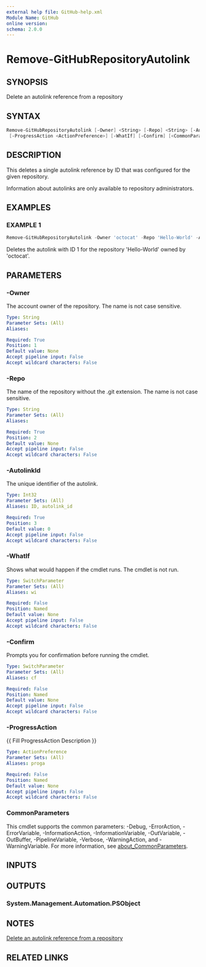 ```yaml
---
external help file: GitHub-help.xml
Module Name: GitHub
online version:
schema: 2.0.0
---
```


# Remove-GitHubRepositoryAutolink

## SYNOPSIS
Delete an autolink reference from a repository

## SYNTAX

```powershell
Remove-GitHubRepositoryAutolink [-Owner] <String> [-Repo] <String> [-AutolinkId] <Int32>
 [-ProgressAction <ActionPreference>] [-WhatIf] [-Confirm] [<CommonParameters>]
```

## DESCRIPTION
This deletes a single autolink reference by ID that was configured for the given repository.

Information about autolinks are only available to repository administrators.

## EXAMPLES

### EXAMPLE 1
```powershell
Remove-GitHubRepositoryAutolink -Owner 'octocat' -Repo 'Hello-World' -AutolinkId 1
```

Deletes the autolink with ID 1 for the repository 'Hello-World' owned by 'octocat'.

## PARAMETERS

### -Owner
The account owner of the repository.
The name is not case sensitive.

```yaml
Type: String
Parameter Sets: (All)
Aliases:

Required: True
Position: 1
Default value: None
Accept pipeline input: False
Accept wildcard characters: False
```

### -Repo
The name of the repository without the .git extension.
The name is not case sensitive.

```yaml
Type: String
Parameter Sets: (All)
Aliases:

Required: True
Position: 2
Default value: None
Accept pipeline input: False
Accept wildcard characters: False
```

### -AutolinkId
The unique identifier of the autolink.

```yaml
Type: Int32
Parameter Sets: (All)
Aliases: ID, autolink_id

Required: True
Position: 3
Default value: 0
Accept pipeline input: False
Accept wildcard characters: False
```

### -WhatIf
Shows what would happen if the cmdlet runs.
The cmdlet is not run.

```yaml
Type: SwitchParameter
Parameter Sets: (All)
Aliases: wi

Required: False
Position: Named
Default value: None
Accept pipeline input: False
Accept wildcard characters: False
```

### -Confirm
Prompts you for confirmation before running the cmdlet.

```yaml
Type: SwitchParameter
Parameter Sets: (All)
Aliases: cf

Required: False
Position: Named
Default value: None
Accept pipeline input: False
Accept wildcard characters: False
```

### -ProgressAction
{{ Fill ProgressAction Description }}

```yaml
Type: ActionPreference
Parameter Sets: (All)
Aliases: proga

Required: False
Position: Named
Default value: None
Accept pipeline input: False
Accept wildcard characters: False
```

### CommonParameters
This cmdlet supports the common parameters: -Debug, -ErrorAction, -ErrorVariable, -InformationAction, -InformationVariable, -OutVariable, -OutBuffer, -PipelineVariable, -Verbose, -WarningAction, and -WarningVariable. For more information, see [about_CommonParameters](http://go.microsoft.com/fwlink/?LinkID=113216).

## INPUTS

## OUTPUTS

### System.Management.Automation.PSObject
## NOTES
[Delete an autolink reference from a repository](https://docs.github.com/rest/repos/autolinks#delete-an-autolink-reference-from-a-repository)

## RELATED LINKS

